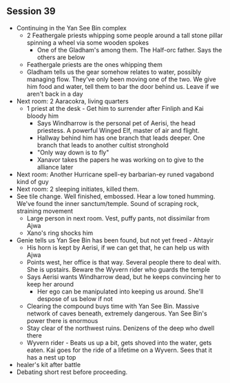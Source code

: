 ## Session 39
* Continuing in the Yan See Bin complex
  * 2 Feathergale priests whipping some people around a tall stone pillar spinning a wheel via some wooden spokes
    * One of the Gladham's among them. The Half-orc father. Says the others are below
  * Feathergale priests are the ones whipping them
  * Gladham tells us the gear somehow relates to water, possibly managing flow. They've only been moving one of the two. We give him food and water, tell them to bar the door behind us. Leave if we aren't back in a day
* Next room: 2 Aaracokra, living quarters
  * 1 priest at the desk - Get him to surrender after Finliph and Kai bloody him
    * Says Windharrow is the personal pet of Aerisi, the head priestess. A powerful Winged Elf, master of air and flight.
    * Hallway behind him has one branch that leads deeper. One branch that leads to another cultist stronghold
    * "Only way down is to fly"
    * Xanavor takes the papers he was working on to give to the alliance later
* Next room: Another Hurricane spell-ey barbarian-ey runed vagabond kind of guy
* Next room: 2 sleeping initiates, killed them.
* See tile change. Well finished, embossed. Hear a low toned humming. We've found the inner sanctum/temple. Sound of scraping rock, straining movement
  * Large person in next room. Vest, puffy pants, not dissimilar from Ajwa
  * Xano's ring shocks him
* Genie tells us Yan See Bin has been found, but not yet freed - Ahtayir
  * His horn is kept by Aerisi, if we can get that, he can help us with Ajwa
  * Points west, her office is that way. Several people there to deal with. She is upstairs. Beware the Wyvern rider who guards the temple
  * Says Aerisi wants Windharrow dead, but he keeps convincing her to keep her around
    * Her ego can be manipulated into keeping us around. She'll despose of us below if not
  * Clearing the compound buys time with Yan See Bin. Massive network of caves beneath, extremely dangerous. Yan See Bin's power there is enormous
  * Stay clear of the northwest ruins. Denizens of the deep who dwell there
  * Wyvern rider - Beats us up a bit, gets shoved into the water, gets eaten. Kai goes for the ride of a lifetime on a Wyvern. Sees that it has a nest up top
* healer's kit after battle
* Debating short rest before proceeding.
